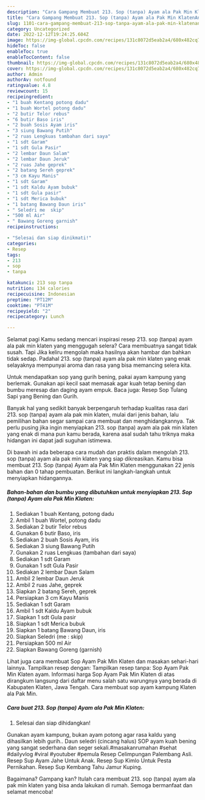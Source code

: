 ```yaml
---
description: "Cara Gampang Membuat 213. Sop (tanpa) Ayam ala Pak Min KlatenAnti Ribet"
title: "Cara Gampang Membuat 213. Sop (tanpa) Ayam ala Pak Min KlatenAnti Ribet"
slug: 1101-cara-gampang-membuat-213-sop-tanpa-ayam-ala-pak-min-klatenanti-ribet
category: Uncategorized
date: 2022-12-12T19:24:25.604Z
image: https://img-global.cpcdn.com/recipes/131c8072d5eab2a4/680x482cq70/213-sop-tanpa-ayam-ala-pak-min-klaten-foto-resep-utama.jpg
hideToc: false
enableToc: true
enableTocContent: false
thumbnail: https://img-global.cpcdn.com/recipes/131c8072d5eab2a4/680x482cq70/213-sop-tanpa-ayam-ala-pak-min-klaten-foto-resep-utama.jpg
cover: https://img-global.cpcdn.com/recipes/131c8072d5eab2a4/680x482cq70/213-sop-tanpa-ayam-ala-pak-min-klaten-foto-resep-utama.jpg
author: Admin
authorAv: notfound
ratingvalue: 4.8
reviewcount: 15
recipeingredient:
- "1 buah Kentang potong dadu"
- "1 buah Wortel potong dadu"
- "2 butir Telor rebus"
- "6 butir Baso iris"
- "2 buah Sosis Ayam iris"
- "3 siung Bawang Putih"
- "2 ruas Lengkuas tambahan dari saya"
- "1 sdt Garam"
- "1 sdt Gula Pasir"
- "2 lembar Daun Salam"
- "2 lembar Daun Jeruk"
- "2 ruas Jahe geprek"
- "2 batang Sereh geprek"
- "3 cm Kayu Manis"
- "1 sdt Garam"
- "1 sdt Kaldu Ayam bubuk"
- "1 sdt Gula pasir"
- "1 sdt Merica bubuk"
- "1 batang Bawang Daun iris"
- " Seledri me  skip"
- "500 ml Air"
- " Bawang Goreng garnish"
recipeinstructions:

- "Selesai dan siap dinikmati!"
categories:
- Resep
tags:
- 213
- sop
- tanpa

katakunci: 213 sop tanpa 
nutrition: 134 calories
recipecuisine: Indonesian
preptime: "PT12M"
cooktime: "PT41M"
recipeyield: "2"
recipecategory: Lunch

---
```



Selamat pagi Kamu sedang mencari inspirasi resep 213. sop (tanpa) ayam ala pak min klaten yang menggugah selera? Cara membuatnya sangat tidak susah. Tapi Jika keliru mengolah maka hasilnya akan hambar dan bahkan tidak sedap. Padahal 213. sop (tanpa) ayam ala pak min klaten yang enak selayaknya mempunyai aroma dan rasa yang bisa memancing selera kita.


Untuk mendapatkan sop yang gurih bening, pakai ayam kampung yang berlemak. Gunakan api kecil saat memasak agar kuah tetap bening dan bumbu meresap dan daging ayam empuk. Baca juga: Resep Sop Tulang Sapi yang Bening dan Gurih.

Banyak hal yang sedikit banyak berpengaruh terhadap kualitas rasa dari 213. sop (tanpa) ayam ala pak min klaten, mulai dari jenis bahan, lalu pemilihan bahan segar sampai cara membuat dan menghidangkannya. Tak perlu pusing jika ingin menyiapkan 213. sop (tanpa) ayam ala pak min klaten yang enak di mana pun kamu berada, karena asal sudah tahu triknya maka hidangan ini dapat jadi suguhan istimewa.


Di bawah ini ada beberapa cara mudah dan praktis dalam mengolah 213. sop (tanpa) ayam ala pak min klaten yang siap dikreasikan. Kamu bisa membuat 213. Sop (tanpa) Ayam ala Pak Min Klaten menggunakan 22 jenis bahan dan 0 tahap pembuatan. Berikut ini langkah-langkah untuk menyiapkan hidangannya.

<!--inarticleads1-->

##### Bahan-bahan dan bumbu yang dibutuhkan untuk menyiapkan 213. Sop (tanpa) Ayam ala Pak Min Klaten:

1. Sediakan 1 buah Kentang, potong dadu
1. Ambil 1 buah Wortel, potong dadu
1. Sediakan 2 butir Telor rebus
1. Gunakan 6 butir Baso, iris
1. Sediakan 2 buah Sosis Ayam, iris
1. Sediakan 3 siung Bawang Putih
1. Gunakan 2 ruas Lengkuas (tambahan dari saya)
1. Sediakan 1 sdt Garam
1. Gunakan 1 sdt Gula Pasir
1. Sediakan 2 lembar Daun Salam
1. Ambil 2 lembar Daun Jeruk
1. Ambil 2 ruas Jahe, geprek
1. Siapkan 2 batang Sereh, geprek
1. Persiapkan 3 cm Kayu Manis
1. Sediakan 1 sdt Garam
1. Ambil 1 sdt Kaldu Ayam bubuk
1. Siapkan 1 sdt Gula pasir
1. Siapkan 1 sdt Merica bubuk
1. Siapkan 1 batang Bawang Daun, iris
1. Siapkan  Seledri (me : skip)
1. Persiapkan 500 ml Air
1. Siapkan  Bawang Goreng (garnish)


Lihat juga cara membuat Sop Ayam Pak Min Klaten dan masakan sehari-hari lainnya. Tampilkan resep dengan: Tampilkan resep tanpa: Sop Ayam Pak Min Klaten ayam. Informasi harga Sop Ayam Pak Min Klaten di atas dirangkum langsung dari daftar menu salah satu warungnya yang berada di Kabupaten Klaten, Jawa Tengah. Cara membuat sop ayam kampung Klaten ala Pak Min. 

<!--inarticleads2-->

##### Cara buat 213. Sop (tanpa) Ayam ala Pak Min Klaten:


1. Selesai dan siap dihidangkan!

Gunakan ayam kampung, bukan ayam potong agar rasa kaldu yang dihasilkan lebih gurih.. Daun seledri (cincang halus) SOP ayam kuah bening yang sangat sederhana dan seger sekali.#masakanrumahan #sehat #dailyvlog #viral #youtuber #pemula Resep Celimpungan Palembang Asli. Resep Sup Ayam Jahe Untuk Anak. Resep Sup Kimlo Untuk Pesta Pernikahan. Resep Sup Kembang Tahu Jamur Kuping. 

Bagaimana? Gampang kan? Itulah cara membuat 213. sop (tanpa) ayam ala pak min klaten yang bisa anda lakukan di rumah. Semoga bermanfaat dan selamat mencoba!
